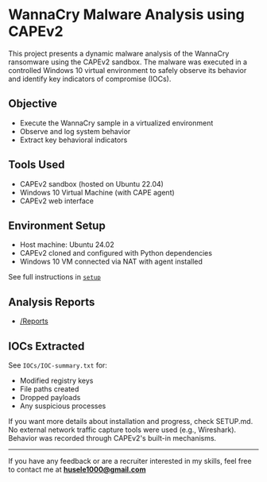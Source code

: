 # WannaCry Malware Analysis using CAPEv2

This project presents a dynamic malware analysis of the WannaCry ransomware using the CAPEv2 sandbox. The malware was executed in a controlled Windows 10 virtual environment to safely observe its behavior and identify key indicators of compromise (IOCs).

## Objective
- Execute the WannaCry sample in a virtualized environment
- Observe and log system behavior
- Extract key behavioral indicators

## Tools Used
- CAPEv2 sandbox (hosted on Ubuntu 22.04)
- Windows 10 Virtual Machine (with CAPE agent)
- CAPEv2 web interface

## Environment Setup
- Host machine: Ubuntu 24.02
- CAPEv2 cloned and configured with Python dependencies
- Windows 10 VM connected via NAT with agent installed

See full instructions in [`setup`](SETUP.md)

## Analysis Reports
- [/Reports](report/)

## IOCs Extracted
See `IOCs/IOC-summary.txt` for:
- Modified registry keys
- File paths created
- Dropped payloads
- Any suspicious processes

If you want more details about installation and progress, check SETUP.md.
No external network traffic capture tools were used (e.g., Wireshark). Behavior was recorded through CAPEv2's built-in mechanisms.

---

If you have any feedback or are a recruiter interested in my skills, feel free to contact me at **husele1000@gmail.com**
